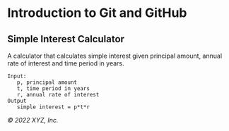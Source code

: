 # Introduction to Git and GitHub

## Simple Interest Calculator

A calculator that calculates simple interest given principal amount, annual rate of interest and time period in years.

```
Input:
   p, principal amount
   t, time period in years
   r, annual rate of interest
Output
   simple interest = p*t*r 
```

_© 2022 XYZ, Inc._
